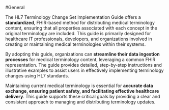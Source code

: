 #General

The HL7 Terminology Change Set Implementation Guide offers a <strong>standardized</strong>, FHIR-based method for distributing medical terminology content, ensuring that all properties associated with each concept in the original terminology are included. This guide is primarily designed for healthcare IT professionals, developers, and organizations involved in creating or maintaining medical terminologies within their systems.

By adopting this guide, organizations can <strong>streamline their data ingestion processes</strong> for medical terminology content, leveraging a common FHIR representation. The guide provides detailed, step-by-step instructions and illustrative examples to assist users in effectively implementing terminology changes using HL7 standards.

Maintaining current medical terminology is essential for <strong>accurate data exchange, ensuring patient safety, and facilitating effective healthcare delivery</strong>. This guide supports these critical goals by providing a clear and consistent approach to managing and distributing terminology updates.